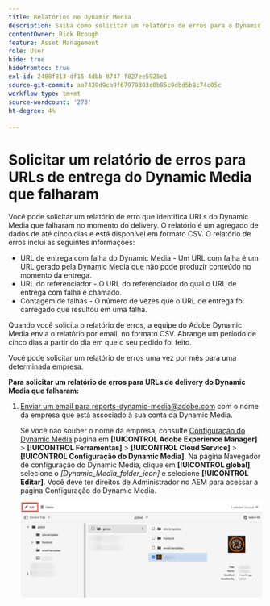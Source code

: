 ```yaml
---
title: Relatórios no Dynamic Media
description: Saiba como solicitar um relatório de erros para o Dynamic Media entregar URLs que falham.
contentOwner: Rick Brough
feature: Asset Management
role: User
hide: true
hidefromtoc: true
exl-id: 2488f813-df15-4dbb-8747-f827ee5925e1
source-git-commit: aa7429d9ca9f67979303c0b85c9dbd5b8c74c05c
workflow-type: tm+mt
source-wordcount: '273'
ht-degree: 4%

---
```


# Solicitar um relatório de erros para URLs de entrega do Dynamic Media que falharam

Você pode solicitar um relatório de erro que identifica URLs do Dynamic Media que falharam no momento do delivery. O relatório é um agregado de dados de até cinco dias e está disponível em formato CSV. O relatório de erros inclui as seguintes informações:

* URL de entrega com falha do Dynamic Media - Um URL com falha é um URL gerado pela Dynamic Media que não pode produzir conteúdo no momento da entrega.
* URL do referenciador - O URL do referenciador do qual o URL de entrega com falha é chamado.
* Contagem de falhas - O número de vezes que o URL de entrega foi carregado que resultou em uma falha.

Quando você solicita o relatório de erros, a equipe do Adobe Dynamic Media envia o relatório por email, no formato CSV. Abrange um período de cinco dias a partir do dia em que o seu pedido foi feito.

Você pode solicitar um relatório de erros uma vez por mês para uma determinada empresa.

**Para solicitar um relatório de erros para URLs de delivery do Dynamic Media que falharam:**

1. [Enviar um email para reports-dynamic-media@adobe.com](mailto:reports-dynamic-media@adobe.com) com o nome da empresa que está associado à sua conta da Dynamic Media.

   Se você não souber o nome da empresa, consulte [Configuração do Dynamic Media](https://experienceleague.adobe.com/docs/experience-manager-cloud-service/assets/dynamicmedia/config-dm.html?lang=pt-BR#configuring-dynamic-media-cloud-services) página em **[!UICONTROL Adobe Experience Manager]** > **[!UICONTROL Ferramentas]** > **[!UICONTROL Cloud Service]** > **[!UICONTROL Configuração do Dynamic Media]**. Na página Navegador de configuração do Dynamic Media, clique em **[!UICONTROL global]**, selecione o *[Dynamic_Media_folder_icon]* e selecione **[!UICONTROL Editar]**. Você deve ter direitos de Administrador no AEM para acessar a página Configuração do Dynamic Media.

   ![Acessando a página Configuração do Dynamic Media.](/help/assets/dynamic-media/assets/reporting-accessdmconfig.png)
